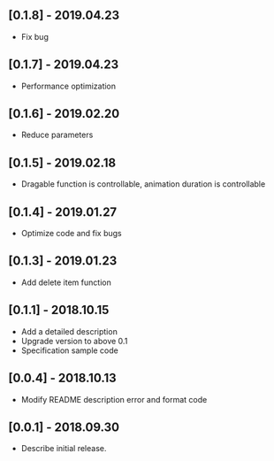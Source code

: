 ## [0.1.8] - 2019.04.23

*    Fix bug

## [0.1.7] - 2019.04.23

*    Performance optimization

## [0.1.6] - 2019.02.20

*    Reduce  parameters

## [0.1.5] - 2019.02.18

*    Dragable function is controllable, animation duration is controllable

## [0.1.4] - 2019.01.27

*    Optimize code and fix bugs

## [0.1.3] - 2019.01.23

*    Add delete item function

## [0.1.1] - 2018.10.15

*    Add a detailed description
*    Upgrade version to above 0.1
*    Specification sample code
    
## [0.0.4] - 2018.10.13

*    Modify README description error and format code
    
## [0.0.1] - 2018.09.30

*    Describe initial release.
